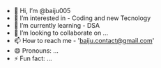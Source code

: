 - 👋 Hi, I’m @baiju005
- 👀 I’m interested in - Coding and new Tecnology
- 🌱 I’m currently learning - DSA
- 💞️ I’m looking to collaborate on ...
- 📫 How to reach me - 'baiju.contact@gmail.com'
- 😄 Pronouns: ...
- ⚡ Fun fact: ...

<!---
baiju005/baiju005 is a ✨ special ✨ repository because its `README.md` (this file) appears on your GitHub profile.
You can click the Preview link to take a look at your changes.
--->
